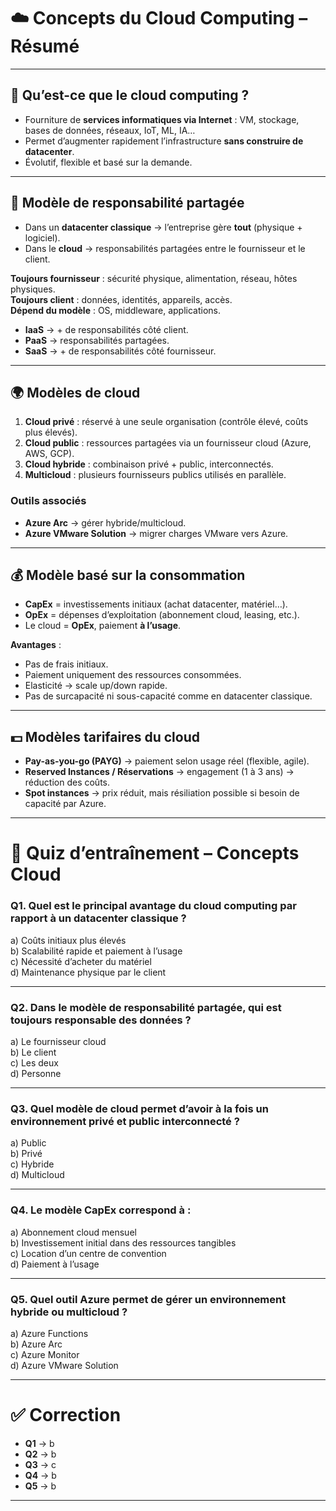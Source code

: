 # ☁️ Concepts du Cloud Computing – Résumé

---

## 📌 Qu’est-ce que le cloud computing ?
- Fourniture de **services informatiques via Internet** : VM, stockage, bases de données, réseaux, IoT, ML, IA…  
- Permet d’augmenter rapidement l’infrastructure **sans construire de datacenter**.  
- Évolutif, flexible et basé sur la demande.  

---

## 🔑 Modèle de responsabilité partagée
- Dans un **datacenter classique** → l’entreprise gère **tout** (physique + logiciel).  
- Dans le **cloud** → responsabilités partagées entre le fournisseur et le client.  

**Toujours fournisseur** : sécurité physique, alimentation, réseau, hôtes physiques.  
**Toujours client** : données, identités, appareils, accès.  
**Dépend du modèle** : OS, middleware, applications.  

- **IaaS** → + de responsabilités côté client.  
- **PaaS** → responsabilités partagées.  
- **SaaS** → + de responsabilités côté fournisseur.  

---

## 🌍 Modèles de cloud
1. **Cloud privé** : réservé à une seule organisation (contrôle élevé, coûts plus élevés).  
2. **Cloud public** : ressources partagées via un fournisseur cloud (Azure, AWS, GCP).  
3. **Cloud hybride** : combinaison privé + public, interconnectés.  
4. **Multicloud** : plusieurs fournisseurs publics utilisés en parallèle.  

### Outils associés
- **Azure Arc** → gérer hybride/multicloud.  
- **Azure VMware Solution** → migrer charges VMware vers Azure.  

---

## 💰 Modèle basé sur la consommation
- **CapEx** = investissements initiaux (achat datacenter, matériel…).  
- **OpEx** = dépenses d’exploitation (abonnement cloud, leasing, etc.).  
- Le cloud = **OpEx**, paiement **à l’usage**.  

**Avantages** :  
- Pas de frais initiaux.  
- Paiement uniquement des ressources consommées.  
- Elasticité → scale up/down rapide.  
- Pas de surcapacité ni sous-capacité comme en datacenter classique.  

---

## 💵 Modèles tarifaires du cloud
- **Pay-as-you-go (PAYG)** → paiement selon usage réel (flexible, agile).  
- **Reserved Instances / Réservations** → engagement (1 à 3 ans) → réduction des coûts.  
- **Spot instances** → prix réduit, mais résiliation possible si besoin de capacité par Azure.  

---

# 📝 Quiz d’entraînement – Concepts Cloud

### Q1. Quel est le principal avantage du cloud computing par rapport à un datacenter classique ?  
a) Coûts initiaux plus élevés  
b) Scalabilité rapide et paiement à l’usage  
c) Nécessité d’acheter du matériel  
d) Maintenance physique par le client  

---

### Q2. Dans le modèle de responsabilité partagée, qui est **toujours responsable des données** ?  
a) Le fournisseur cloud  
b) Le client  
c) Les deux  
d) Personne  

---

### Q3. Quel modèle de cloud permet d’avoir à la fois un environnement privé et public interconnecté ?  
a) Public  
b) Privé  
c) Hybride  
d) Multicloud  

---

### Q4. Le modèle CapEx correspond à :  
a) Abonnement cloud mensuel  
b) Investissement initial dans des ressources tangibles  
c) Location d’un centre de convention  
d) Paiement à l’usage  

---

### Q5. Quel outil Azure permet de gérer un environnement hybride ou multicloud ?  
a) Azure Functions  
b) Azure Arc  
c) Azure Monitor  
d) Azure VMware Solution  

---

# ✅ Correction
- **Q1** → b  
- **Q2** → b  
- **Q3** → c  
- **Q4** → b  
- **Q5** → b  

---
